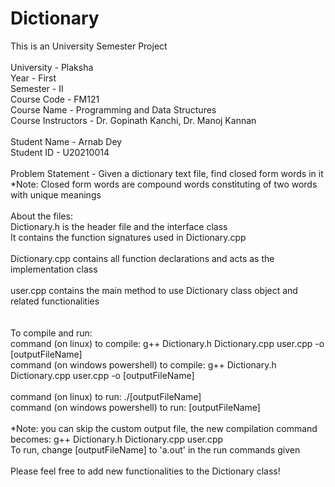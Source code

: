# Dictionary

This is an University Semester Project\
\
University - Plaksha\
Year - First\
Semester - II\
Course Code - FM121\
Course Name - Programming and Data Structures\
Course Instructors - Dr. Gopinath Kanchi, Dr. Manoj Kannan\
\
Student Name - Arnab Dey\
Student ID - U20210014\
\
Problem Statement - Given a dictionary text file, find closed form words in it\
*Note: Closed form words are compound words constituting of two words with unique meanings\
\
About the files:\
Dictionary.h is the header file and the interface class\
It contains the function signatures used in Dictionary.cpp\
\
Dictionary.cpp contains all function declarations and acts as the implementation class\
\
user.cpp contains the main method to use Dictionary class object and related functionalities\
\
\
To compile and run:\
command (on linux) to compile: g++ Dictionary.h Dictionary.cpp user.cpp -o [outputFileName]\
command (on windows powershell) to compile: g++ Dictionary.h Dictionary.cpp user.cpp -o [outputFileName]\
\
command (on linux) to run: ./[outputFileName]\
command (on windows powershell) to run: [outputFileName]\
\
*Note: you can skip the custom output file, the new compilation command becomes: g++ Dictionary.h Dictionary.cpp user.cpp\
To run, change [outputFileName] to 'a.out' in the run commands given\
\
Please feel free to add new functionalities to the Dictionary class!

